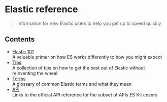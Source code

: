 # Elastic reference

> Information for new Elastic users to help you get up to speed quickly

## Contents

- [Elastic 101](101.md)<br>
  A  valuable primer on how ES works differently to how you might expect
- [Tips](tips.md)<br>
  A collection of tips on how to get the best out of Elastic without reinventing the wheel
- [Terms](terms.md)<br>
  A glossary of common Elastic terms and what they mean
- [API](api.md)<br>
  Links to the official API reference for the subset of APIs ES Kit covers 
